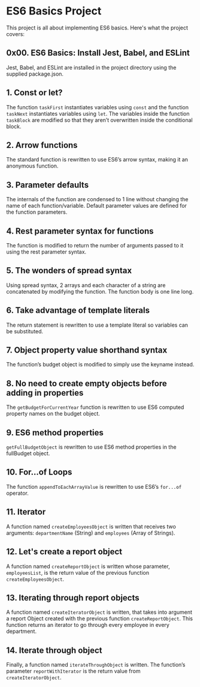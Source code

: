 # ES6 Basics Project

This project is all about implementing ES6 basics. Here's what the project covers:

## 0x00. ES6 Basics: Install Jest, Babel, and ESLint
Jest, Babel, and ESLint are installed in the project directory using the supplied package.json.

## 1. Const or let?
The function `taskFirst` instantiates variables using `const` and the function `taskNext` instantiates variables using `let`. The variables inside the function `taskBlock` are modified so that they aren’t overwritten inside the conditional block.

## 2. Arrow functions
The standard function is rewritten to use ES6’s arrow syntax, making it an anonymous function.

## 3. Parameter defaults
The internals of the function are condensed to 1 line without changing the name of each function/variable. Default parameter values are defined for the function parameters.

## 4. Rest parameter syntax for functions
The function is modified to return the number of arguments passed to it using the rest parameter syntax.

## 5. The wonders of spread syntax
Using spread syntax, 2 arrays and each character of a string are concatenated by modifying the function. The function body is one line long.

## 6. Take advantage of template literals
The return statement is rewritten to use a template literal so variables can be substituted.

## 7. Object property value shorthand syntax
The function’s budget object is modified to simply use the keyname instead.

## 8. No need to create empty objects before adding in properties
The `getBudgetForCurrentYear` function is rewritten to use ES6 computed property names on the budget object.

## 9. ES6 method properties
`getFullBudgetObject` is rewritten to use ES6 method properties in the fullBudget object.

## 10. For...of Loops
The function `appendToEachArrayValue` is rewritten to use ES6’s `for...of` operator.

## 11. Iterator
A function named `createEmployeesObject` is written that receives two arguments: `departmentName` (String) and `employees` (Array of Strings).

## 12. Let's create a report object
A function named `createReportObject` is written whose parameter, `employeesList`, is the return value of the previous function `createEmployeesObject`.

## 13. Iterating through report objects
A function named `createIteratorObject` is written, that takes into argument a report Object created with the previous function `createReportObject`. This function returns an iterator to go through every employee in every department.

## 14. Iterate through object
Finally, a function named `iterateThroughObject` is written. The function’s parameter `reportWithIterator` is the return value from `createIteratorObject`.
